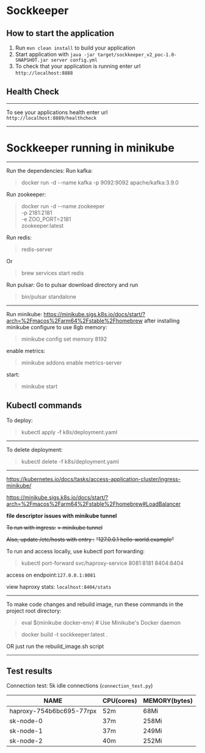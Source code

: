 # Sockkeeper

How to start the application
---

1. Run `mvn clean install` to build your application
1. Start application with `java -jar target/sockkeeper_v2_poc-1.0-SNAPSHOT.jar server config.yml`
1. To check that your application is running enter url `http://localhost:8888`

## Health Check
---
To see your applications health enter url `http://localhost:8889/healthcheck`

---
# Sockkeeper running in minikube

---
Run the dependencies:
Run kafka:
> docker run -d --name kafka -p 9092:9092 apache/kafka:3.9.0

Run zookeeper:
> docker run -d --name zookeeper \
> -p 2181:2181 \
> -e ZOO_PORT=2181 \
> zookeeper:latest

Run redis:
> redis-server

Or
 
> brew services start redis

Run pulsar:
Go to pulsar download directory and run
> bin/pulsar standalone

---

Run minikube:
https://minikube.sigs.k8s.io/docs/start/?arch=%2Fmacos%2Farm64%2Fstable%2Fhomebrew
after installing minikube configure to use 8gb memory:
> minikube config set memory 8192

enable metrics:
> minikube addons enable metrics-server

start:
> minikube start


Kubectl commands
---
To deploy:
> kubectl apply -f k8s/deployment.yaml

---
To delete deployment:
> kubectl delete -f k8s/deployment.yaml

---
https://kubernetes.io/docs/tasks/access-application-cluster/ingress-minikube/

https://minikube.sigs.k8s.io/docs/start/?arch=%2Fmacos%2Farm64%2Fstable%2Fhomebrew#LoadBalancer

**file descriptor issues with minikube tunnel**

~~To run with ingress:~~
~~> minikube tunnel~~

~~Also, update /etc/hosts with entry :~~
~~“127.0.0.1 hello-world.example”~~

To run and access locally,
use kubectl port forwarding:
> kubectl port-forward svc/haproxy-service 8081:8181 8404:8404

access on endpoint:`127.0.0.1:8081`

view haproxy stats: `localhost:8404/stats`

---

To make code changes and rebuild image, run these commands in the project root directory:

> eval $(minikube docker-env)  # Use Minikube's Docker daemon

> docker build -t sockkeeper:latest .

OR just run the rebuild_image.sh script

---

Test results
---
Connection test:
5k idle connections (`connection_test.py`)

| NAME                     | CPU(cores) | MEMORY(bytes) |
|--------------------------|------------|---------------|
| haproxy-754b6bc695-77rpx | 52m        | 68Mi          |            
| sk-node-0                | 37m        | 258Mi         |         
| sk-node-1                | 37m        | 249Mi         |           
| sk-node-2                | 40m        | 252Mi         |




